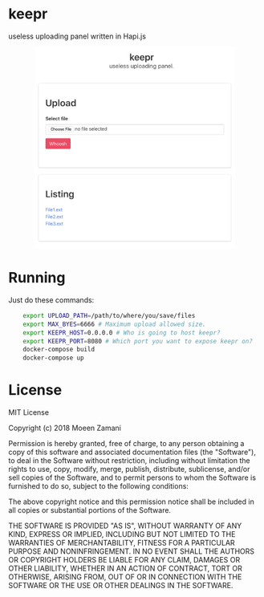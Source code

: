 # keepr
useless uploading panel written in Hapi.js
<p align="center">
	<img src="screenshot.png" alt="Screenshot" width="400"/>
</p>

# Running
Just do these commands:
```bash
    export UPLOAD_PATH=/path/to/where/you/save/files
    export MAX_BYES=6666 # Maximum upload allowed size.
    export KEEPR_HOST=0.0.0.0 # Who is going to host keepr?
    export KEEPR_PORT=8080 # Which port you want to expose keepr on?
    docker-compose build
    docker-compose up
```


# License
MIT License

Copyright (c) 2018 Moeen Zamani

Permission is hereby granted, free of charge, to any person obtaining a copy
of this software and associated documentation files (the "Software"), to deal
in the Software without restriction, including without limitation the rights
to use, copy, modify, merge, publish, distribute, sublicense, and/or sell
copies of the Software, and to permit persons to whom the Software is
furnished to do so, subject to the following conditions:

The above copyright notice and this permission notice shall be included in all
copies or substantial portions of the Software.

THE SOFTWARE IS PROVIDED "AS IS", WITHOUT WARRANTY OF ANY KIND, EXPRESS OR
IMPLIED, INCLUDING BUT NOT LIMITED TO THE WARRANTIES OF MERCHANTABILITY,
FITNESS FOR A PARTICULAR PURPOSE AND NONINFRINGEMENT. IN NO EVENT SHALL THE
AUTHORS OR COPYRIGHT HOLDERS BE LIABLE FOR ANY CLAIM, DAMAGES OR OTHER
LIABILITY, WHETHER IN AN ACTION OF CONTRACT, TORT OR OTHERWISE, ARISING FROM,
OUT OF OR IN CONNECTION WITH THE SOFTWARE OR THE USE OR OTHER DEALINGS IN THE
SOFTWARE.
